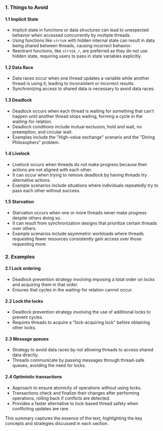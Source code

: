 ### 1. Things to Avoid

#### 1.1 Implicit State
- Implicit state in functions or data structures can lead to unexpected behavior when accessed concurrently by multiple threads.
- Using functions like `strtok` with hidden internal state can result in data being shared between threads, causing incorrect behavior.
- Reentrant functions, like `strtok_r`, are preferred as they do not use hidden state, requiring users to pass in state variables explicitly.

#### 1.2 Data Race
- Data races occur when one thread updates a variable while another thread is using it, leading to inconsistent or incorrect results.
- Synchronizing access to shared data is necessary to avoid data races.

#### 1.3 Deadlock
- Deadlock occurs when each thread is waiting for something that can't happen until another thread stops waiting, forming a cycle in the waiting-for relation.
- Deadlock conditions include mutual exclusion, hold and wait, no preemption, and circular wait.
- Examples include the "High-value exchange" scenario and the "Dining Philosophers" problem.

#### 1.4 Livelock
- Livelock occurs when threads do not make progress because their actions are not aligned with each other.
- It can occur when trying to remove deadlock by having threads try alternative actions.
- Example scenarios include situations where individuals repeatedly try to pass each other without success.

#### 1.5 Starvation
- Starvation occurs when one or more threads never make progress despite others doing so.
- It can result from synchronization designs that prioritize certain threads over others.
- Example scenarios include asymmetric workloads where threads requesting fewer resources consistently gain access over those requesting more.

### 2. Examples

#### 2.1 Lock ordering
- Deadlock prevention strategy involving imposing a total order on locks and acquiring them in that order.
- Ensures that cycles in the waiting-for relation cannot occur.

#### 2.2 Lock the locks
- Deadlock prevention strategy involving the use of additional locks to prevent cycles.
- Requires threads to acquire a "lock-acquiring lock" before obtaining other locks.

#### 2.3 Message queues
- Strategy to avoid data races by not allowing threads to access shared data directly.
- Threads communicate by passing messages through thread-safe queues, avoiding the need for locks.

#### 2.4 Optimistic transactions
- Approach to ensure atomicity of operations without using locks.
- Transactions check and finalize their changes after performing operations, rolling back if conflicts are detected.
- Provides a faster alternative to lock-based thread safety when conflicting updates are rare.

This summary captures the essence of the text, highlighting the key concepts and strategies discussed in each section.